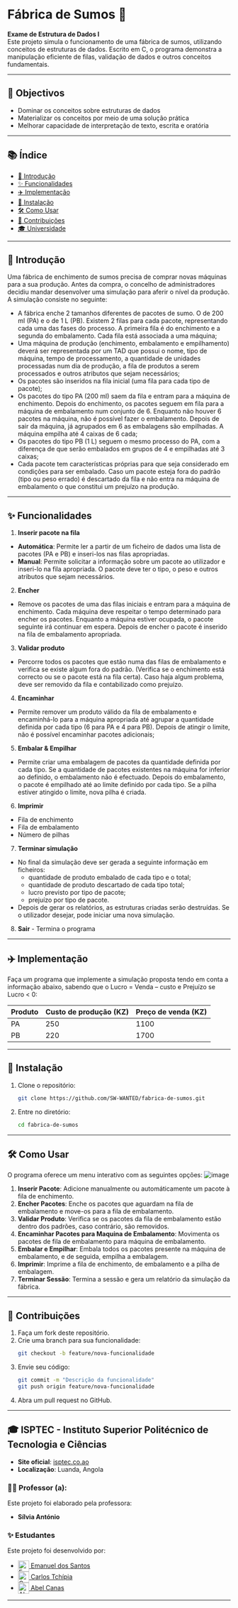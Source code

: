 # Fábrica de Sumos 🍹

**Exame de Estrutura de Dados I**  
Este projeto simula o funcionamento de uma fábrica de sumos, utilizando conceitos de estruturas de dados. Escrito em C, o programa demonstra a manipulação eficiente de filas, validação de dados e outros conceitos fundamentais.

---

## 🥇 Objectivos
- Dominar os conceitos sobre estruturas de dados
- Materializar os conceitos por meio de uma solução prática
- Melhorar capacidade de interpretação de texto, escrita e oratória
---

## 📚 Índice
- [📖 Introdução](#-introdução)
- [✨ Funcionalidades](#-funcionalidades)
- [✈️ Implementação](#-implementação)
- [🚀 Instalação](#-instalação)
- [🛠️ Como Usar](#-como-usar)
- [🤝 Contribuições](#-contribuições)
- [🎓 Universidade](#-isptec---instituto-superior-politécnico-de-tecnologia-e-ciências)

---

## 📖 Introdução
Uma fábrica de enchimento de sumos precisa de comprar novas máquinas para a sua produção. Antes da compra, o concelho de administradores decidiu mandar desenvolver uma simulação para aferir o nível da produção. A simulação consiste no seguinte:

-  A fábrica enche 2 tamanhos diferentes de pacotes de sumo. O de 200 ml (PA) e o de 1 L (PB). Existem 2 filas para cada pacote, representando cada uma das fases do processo. A primeira fila é do enchimento e a segunda do embalamento. Cada fila está associada a uma máquina;
-  Uma máquina de produção (enchimento, embalamento e empilhamento) deverá ser representada por um TAD que possui o nome, tipo de máquina, tempo de processamento, a quantidade de unidades processadas num dia de produção, a fila de produtos a serem processados e outros atributos que sejam necessários;
-  Os pacotes são inseridos na fila inicial (uma fila para cada tipo de pacote);
-  Os pacotes do tipo PA (200 ml) saem da fila e entram para a máquina de enchimento. Depois do enchimento, os pacotes seguem em fila para a máquina de embalamento num conjunto de 6. Enquanto não houver 6 pacotes na máquina, não é possível fazer o embalamento. Depois de sair da máquina, já agrupados em 6 as embalagens são empilhadas. A máquina empilha até 4 caixas de 6 cada;
-  Os pacotes do tipo PB (1 L) seguem o mesmo processo do PA, com a diferença de que serão embalados em grupos de 4 e empilhadas até 3 caixas;
-  Cada pacote tem características próprias para que seja considerado em condições para ser embalado. Caso um pacote esteja fora do padrão (tipo ou peso errado) é descartado da fila e não entra na máquina de embalamento o que constitui um prejuízo na produção.

---

## ✨ Funcionalidades
1. **Inserir pacote na fila**
- **Automática**: Permite ler a partir de um ficheiro de dados uma lista de pacotes (PA e PB) e inseri-los nas filas apropriadas.
- **Manual**: Permite solicitar a informação sobre um pacote ao utilizador e inseri-lo na fila apropriada. O pacote deve ter o tipo, o peso e outros atributos que sejam necessários.
2. **Encher**
- Remove os pacotes de uma das filas iniciais e entram para a máquina de enchimento. Cada máquina deve respeitar o tempo determinado para encher os pacotes. Enquanto a máquina estiver ocupada, o pacote seguinte irá continuar em espera. Depois de encher o pacote é inserido na fila de embalamento apropriada.
3. **Validar produto**
- Percorre todos os pacotes que estão numa das filas de embalamento e verifica se existe algum fora do padrão. (Verifica se o enchimento está correcto ou se o pacote está na fila certa). Caso haja algum problema, deve ser removido da fila e contabilizado como prejuízo.
4. **Encaminhar**
-  Permite remover um produto válido da fila de embalamento e encaminhá-lo para a máquina apropriada até agrupar a quantidade definida por cada tipo (6 para PA e 4 para PB). Depois de atingir o limite, não é possível encaminhar pacotes adicionais;
5. **Embalar & Empilhar**
- Permite criar uma embalagem de pacotes da quantidade definida por cada tipo. Se a quantidade de pacotes existentes na máquina for inferior ao definido, o embalamento não é efectuado. Depois do embalamento, o pacote é empilhado até ao limite definido por cada tipo. Se a pilha estiver atingido o limite, nova pilha é criada.
6. **Imprimir**
- Fila de enchimento
- Fila de embalamento
- Número de pilhas
7. **Terminar simulação**
- No final da simulação deve ser gerada a seguinte informação em 
ficheiros:
  - quantidade de produto embalado de cada tipo e o total;
  -  quantidade de produto descartado de cada tipo total;
  -  lucro previsto por tipo de pacote;
  -  prejuízo por tipo de pacote.
- Depois de gerar os relatórios, as estruturas criadas serão 
destruídas. Se o utilizador desejar, pode iniciar uma nova 
simulação.
8. **Sair** -  Termina o programa
---

## ✈️ Implementação
Faça um programa que implemente a simulação proposta tendo em conta a 
informação abaixo, sabendo que o Lucro = Venda – custo e Prejuízo se Lucro < 0:

| Produto | Custo de produção (KZ) | Preço de venda (KZ) |
|---------|-------------------------|---------------------|
| PA      | 250                     | 1100                |
| PB      | 220                     | 1700                |
---

## 🚀 Instalação
1. Clone o repositório:
   ```bash
   git clone https://github.com/SW-WANTED/fabrica-de-sumos.git
   ```
2. Entre no diretório:
   ```bash
   cd fabrica-de-sumos
   ```

---

## 🛠️ Como Usar
O programa oferece um menu interativo com as seguintes opções:
![image](https://github.com/user-attachments/assets/6c7690f3-e30b-4a92-9b45-e1df2e776183)

1. **Inserir Pacote**: Adicione manualmente ou automáticamente um pacote à fila de enchimento.
2. **Encher Pacotes**: Enche os pacotes que aguardam na fila de embalamento e move-os para a fila de embalamento.
3. **Validar Produto**: Verifica se os pacotes da fila de embalamento estão dentro dos padrões, caso contrário, são removidos.
4. **Encaminhar Pacotes para  Maquina de Embalamento**: Movimenta os pacotes de fila de embalamento para máquina de embalamento.
5. **Embalar e Empilhar**: Embala todos os pacotes presente na máquina de embalamento, e de seguida, empilha a embalagem.
6. **Imprimir**: Imprime a fila de enchimento, de embalamento e a pilha de embalagem.
7. **Terminar Sessão**: Termina a sessão e gera um relatório da simulação da fábrica.


---

## 🤝 Contribuições
1. Faça um fork deste repositório.
2. Crie uma branch para sua funcionalidade:
   ```bash
   git checkout -b feature/nova-funcionalidade
   ```
3. Envie seu código:
   ```bash
   git commit -m "Descrição da funcionalidade"
   git push origin feature/nova-funcionalidade
   ```
4. Abra um pull request no GitHub.

---

## 🎓 ISPTEC - Instituto Superior Politécnico de Tecnologia e Ciências

- **Site oficial**: [isptec.co.ao](https://www.isptec.co.ao)
- **Localização**: Luanda, Angola

### 🧑‍🏫 Professor (a):
Este projeto foi elaborado pela professora:
- **Sílvia António**

### ✨ Estudantes
Este projeto foi desenvolvido por:
- <a href="https://github.com/SW-Wanted"><img src="https://github.com/SW-Wanted.png" alt="Emanuel dos Santos" width="25" height="25" align="center"> Emanuel dos Santos</a>
- <a href="https://github.com/Carlos-Tchipia"><img src="https://github.com/Carlos-Tchipia.png?size=50" alt="Carlos Tchípia" width="25" height="25" align="center"> Carlos Tchípia</a>
- <a href="https://github.com/Abel0207"><img src="https://github.com/Abel0207.png?size=50" alt="Abel Canas" width="25" height="25" align="center"> Abel Canas</a>
---
